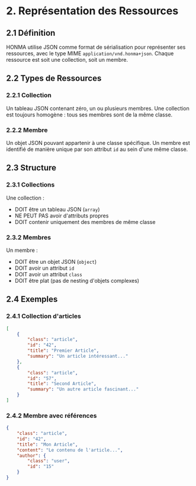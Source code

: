 # 2. Représentation des Ressources

## 2.1 Définition

HONMA utilise JSON comme format de sérialisation pour représenter ses ressources, avec le type MIME `application/vnd.honma+json`. Chaque ressource est soit une collection, soit un membre.

## 2.2 Types de Ressources

### 2.2.1 Collection

Un tableau JSON contenant zéro, un ou plusieurs membres. Une collection est toujours homogène : tous ses membres sont de la même classe.

### 2.2.2 Membre

Un objet JSON pouvant appartenir à une classe spécifique. Un membre est identifié de manière unique par son attribut `id` au sein d'une même classe.

## 2.3 Structure

### 2.3.1 Collections

Une collection :
- DOIT être un tableau JSON (`array`)
- NE PEUT PAS avoir d'attributs propres
- DOIT contenir uniquement des membres de même classe

### 2.3.2 Membres

Un membre :
- DOIT être un objet JSON (`object`)
- DOIT avoir un attribut `id`
- DOIT avoir un attribut `class`
- DOIT être plat (pas de nesting d'objets complexes)

## 2.4 Exemples

### 2.4.1 Collection d'articles
```json
[
    {
        "class": "article",
        "id": "42",
        "title": "Premier Article",
        "summary": "Un article intéressant..."
    },
    {
        "class": "article",
        "id": "57",
        "title": "Second Article",
        "summary": "Un autre article fascinant..."
    }
]
```

### 2.4.2 Membre avec références
```json
{
    "class": "article",
    "id": "42",
    "title": "Mon Article",
    "content": "Le contenu de l'article...",
    "author": {
        "class": "user",
        "id": "15"
    }
}
```
